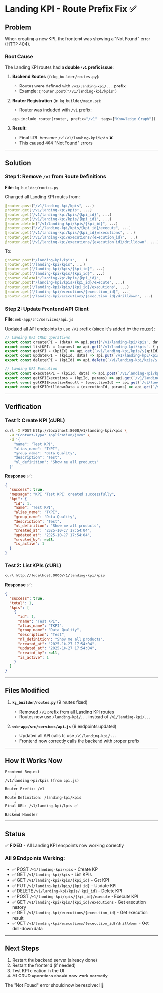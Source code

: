 # Landing KPI - Route Prefix Fix ✅

## Problem

When creating a new KPI, the frontend was showing a "Not Found" error (HTTP 404).

### Root Cause

The Landing KPI routes had a **double `/v1` prefix issue**:

1. **Backend Routes** (in `kg_builder/routes.py`):
   - Routes were defined with `/v1/landing-kpi/...` prefix
   - Example: `@router.post("/v1/landing-kpi/kpis")`

2. **Router Registration** (in `kg_builder/main.py`):
   - Router was included with `/v1` prefix:
   ```python
   app.include_router(router, prefix="/v1", tags=["Knowledge Graph"])
   ```

3. **Result**:
   - Final URL became: `/v1/v1/landing-kpi/kpis` ❌
   - This caused 404 "Not Found" errors

---

## Solution

### Step 1: Remove `/v1` from Route Definitions

**File**: `kg_builder/routes.py`

Changed all Landing KPI routes from:
```python
@router.post("/v1/landing-kpi/kpis", ...)
@router.get("/v1/landing-kpi/kpis", ...)
@router.get("/v1/landing-kpi/kpis/{kpi_id}", ...)
@router.put("/v1/landing-kpi/kpis/{kpi_id}", ...)
@router.delete("/v1/landing-kpi/kpis/{kpi_id}", ...)
@router.post("/v1/landing-kpi/kpis/{kpi_id}/execute", ...)
@router.get("/v1/landing-kpi/kpis/{kpi_id}/executions", ...)
@router.get("/v1/landing-kpi/executions/{execution_id}", ...)
@router.get("/v1/landing-kpi/executions/{execution_id}/drilldown", ...)
```

To:
```python
@router.post("/landing-kpi/kpis", ...)
@router.get("/landing-kpi/kpis", ...)
@router.get("/landing-kpi/kpis/{kpi_id}", ...)
@router.put("/landing-kpi/kpis/{kpi_id}", ...)
@router.delete("/landing-kpi/kpis/{kpi_id}", ...)
@router.post("/landing-kpi/kpis/{kpi_id}/execute", ...)
@router.get("/landing-kpi/kpis/{kpi_id}/executions", ...)
@router.get("/landing-kpi/executions/{execution_id}", ...)
@router.get("/landing-kpi/executions/{execution_id}/drilldown", ...)
```

### Step 2: Update Frontend API Client

**File**: `web-app/src/services/api.js`

Updated all API endpoints to use `/v1` prefix (since it's added by the router):
```javascript
// Landing KPI CRUD Operations
export const createKPI = (data) => api.post('/v1/landing-kpi/kpis', data);
export const listKPIs = (params) => api.get('/v1/landing-kpi/kpis', { params });
export const getKPI = (kpiId) => api.get(`/v1/landing-kpi/kpis/${kpiId}`);
export const updateKPI = (kpiId, data) => api.put(`/v1/landing-kpi/kpis/${kpiId}`, data);
export const deleteKPI = (kpiId) => api.delete(`/v1/landing-kpi/kpis/${kpiId}`);

// Landing KPI Execution
export const executeKPI = (kpiId, data) => api.post(`/v1/landing-kpi/kpis/${kpiId}/execute`, data);
export const getKPIExecutions = (kpiId, params) => api.get(`/v1/landing-kpi/kpis/${kpiId}/executions`, { params });
export const getKPIExecutionResult = (executionId) => api.get(`/v1/landing-kpi/executions/${executionId}`);
export const getKPIDrilldownData = (executionId, params) => api.get(`/v1/landing-kpi/executions/${executionId}/drilldown`, { params });
```

---

## Verification

### Test 1: Create KPI (cURL)
```bash
curl -X POST http://localhost:8000/v1/landing-kpi/kpis \
  -H "Content-Type: application/json" \
  -d '{
    "name": "Test KPI",
    "alias_name": "TKPI",
    "group_name": "Data Quality",
    "description": "Test",
    "nl_definition": "Show me all products"
  }'
```

**Response** ✅:
```json
{
  "success": true,
  "message": "KPI 'Test KPI' created successfully",
  "kpi": {
    "id": 1,
    "name": "Test KPI",
    "alias_name": "TKPI",
    "group_name": "Data Quality",
    "description": "Test",
    "nl_definition": "Show me all products",
    "created_at": "2025-10-27 17:54:04",
    "updated_at": "2025-10-27 17:54:04",
    "created_by": null,
    "is_active": 1
  }
}
```

### Test 2: List KPIs (cURL)
```bash
curl http://localhost:8000/v1/landing-kpi/kpis
```

**Response** ✅:
```json
{
  "success": true,
  "total": 1,
  "kpis": [
    {
      "id": 1,
      "name": "Test KPI",
      "alias_name": "TKPI",
      "group_name": "Data Quality",
      "description": "Test",
      "nl_definition": "Show me all products",
      "created_at": "2025-10-27 17:54:04",
      "updated_at": "2025-10-27 17:54:04",
      "created_by": null,
      "is_active": 1
    }
  ]
}
```

---

## Files Modified

1. **`kg_builder/routes.py`** (9 routes fixed)
   - Removed `/v1` prefix from all Landing KPI routes
   - Routes now use `/landing-kpi/...` instead of `/v1/landing-kpi/...`

2. **`web-app/src/services/api.js`** (9 endpoints updated)
   - Updated all API calls to use `/v1/landing-kpi/...`
   - Frontend now correctly calls the backend with proper prefix

---

## How It Works Now

```
Frontend Request
    ↓
/v1/landing-kpi/kpis (from api.js)
    ↓
Router Prefix: /v1
    ↓
Route Definition: /landing-kpi/kpis
    ↓
Final URL: /v1/landing-kpi/kpis ✅
    ↓
Backend Handler
```

---

## Status

✅ **FIXED** - All Landing KPI endpoints now working correctly

### All 9 Endpoints Working:
- ✅ POST `/v1/landing-kpi/kpis` - Create KPI
- ✅ GET `/v1/landing-kpi/kpis` - List KPIs
- ✅ GET `/v1/landing-kpi/kpis/{kpi_id}` - Get KPI
- ✅ PUT `/v1/landing-kpi/kpis/{kpi_id}` - Update KPI
- ✅ DELETE `/v1/landing-kpi/kpis/{kpi_id}` - Delete KPI
- ✅ POST `/v1/landing-kpi/kpis/{kpi_id}/execute` - Execute KPI
- ✅ GET `/v1/landing-kpi/kpis/{kpi_id}/executions` - Get execution history
- ✅ GET `/v1/landing-kpi/executions/{execution_id}` - Get execution result
- ✅ GET `/v1/landing-kpi/executions/{execution_id}/drilldown` - Get drill-down data

---

## Next Steps

1. Restart the backend server (already done)
2. Restart the frontend (if needed)
3. Test KPI creation in the UI
4. All CRUD operations should now work correctly

The "Not Found" error should now be resolved! 🎉

